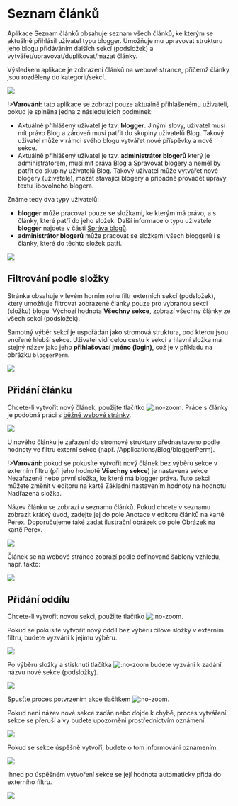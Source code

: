 # Seznam článků

Aplikace Seznam článků obsahuje seznam všech článků, ke kterým se aktuálně přihlásil uživatel typu blogger. Umožňuje mu upravovat strukturu jeho blogu přidáváním dalších sekcí (podsložek) a vytvářet/upravovat/duplikovat/mazat články.

Výsledkem aplikace je zobrazení článků na webové stránce, přičemž články jsou rozděleny do kategorií/sekcí.

![](blog-news-list.png)

!>**Varování:** tato aplikace se zobrazí pouze aktuálně přihlášenému uživateli, pokud je splněna jedna z následujících podmínek:
- Aktuálně přihlášený uživatel je tzv. **blogger**. Jinými slovy, uživatel musí mít právo Blog a zároveň musí patřit do skupiny uživatelů Blog. Takový uživatel může v rámci svého blogu vytvářet nové příspěvky a nové sekce.
- Aktuálně přihlášený uživatel je tzv. **administrátor blogerů** který je administrátorem, musí mít práva Blog a Spravovat blogery a neměl by patřit do skupiny uživatelů Blog. Takový uživatel může vytvářet nové blogery (uživatele), mazat stávající blogery a případně provádět úpravy textu libovolného blogera.

Známe tedy dva typy uživatelů:
- **blogger** může pracovat pouze se složkami, ke kterým má právo, a s články, které patří do jeho složek. Další informace o typu uživatele **blogger** najdete v části [Správa blogů](bloggers.md).
- **administrátor blogerů** může pracovat se složkami všech bloggerů i s články, které do těchto složek patří.

![](blogger-blog.png)

## Filtrování podle složky

Stránka obsahuje v levém horním rohu filtr externích sekcí (podsložek), který umožňuje filtrovat zobrazené články pouze pro vybranou sekci (složku) blogu. Výchozí hodnota **Všechny sekce**, zobrazí všechny články ze všech sekcí (podsložek).

Samotný výběr sekcí je uspořádán jako stromová struktura, pod kterou jsou vnořené hlubší sekce. Uživatel vidí celou cestu k sekci a hlavní složka má stejný název jako jeho **přihlašovací jméno (login)**, což je v příkladu na obrázku `bloggerPerm`.

![](groupFilter_allValues.png)

## Přidání článku

Chcete-li vytvořit nový článek, použijte tlačítko ![](add_article.png ":no-zoom"). Práce s články je podobná práci s [běžné webové stránky](../../webpages/README.md).

![](editor-text.png)

U nového článku je zařazení do stromové struktury přednastaveno podle hodnoty ve filtru externí sekce (např. /Applications/Blog/bloggerPerm).

!>**Varování:** pokud se pokusíte vytvořit nový článek bez výběru sekce v externím filtru (při jeho hodnotě **Všechny sekce**) je nastavena sekce Nezařazené nebo první složka, ke které má blogger práva. Tuto sekci můžete změnit v editoru na kartě Základní nastavením hodnoty na hodnotu Nadřazená složka.

Název článku se zobrazí v seznamu článků. Pokud chcete v seznamu zobrazit krátký úvod, zadejte jej do pole Anotace v editoru článků na kartě Perex. Doporučujeme také zadat ilustrační obrázek do pole Obrázek na kartě Perex.

![](editor-perex.png)

Článek se na webové stránce zobrazí podle definované šablony vzhledu, např. takto:

![](blog-page-detail.png)

## Přidání oddílu

Chcete-li vytvořit novou sekci, použijte tlačítko ![](add_folder.png ":no-zoom").

Pokud se pokusíte vytvořit nový oddíl bez výběru cílové složky v externím filtru, budete vyzváni k jejímu výběru.

![](adding_folder_warning.png)

Po výběru složky a stisknutí tlačítka ![](add_folder.png ":no-zoom") budete vyzváni k zadání názvu nové sekce (podsložky).

![](adding_folder_info.png)

Spusťte proces potvrzením akce tlačítkem ![](adding_folder_info_button.png ":no-zoom").

Pokud není název nové sekce zadán nebo dojde k chybě, proces vytváření sekce se přeruší a vy budete upozorněni prostřednictvím oznámení.

![](adding_folder_error.png)

Pokud se sekce úspěšně vytvoří, budete o tom informováni oznámením.

![](adding_folder_success.png)

Ihned po úspěšném vytvoření sekce se její hodnota automaticky přidá do externího filtru.

![](groupFilter_allValues_withNew.png)

